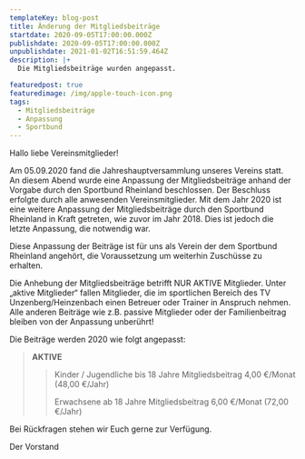 ```yaml
---
templateKey: blog-post
title: Änderung der Mitgliedsbeiträge
startdate: 2020-09-05T17:00:00.000Z
publishdate: 2020-09-05T17:00:00.000Z
unpublishdate: 2021-01-02T16:51:59.464Z
description: |+
  Die Mitgliedsbeiträge wurden angepasst.

featuredpost: true
featuredimage: /img/apple-touch-icon.png
tags:
  - Mitgliedsbeiträge
  - Anpassung
  - Sportbund
---
```

Hallo liebe Vereinsmitglieder! 

Am 05.09.2020 fand die Jahreshauptversammlung unseres Vereins statt. An diesem Abend wurde eine Anpassung der Mitgliedsbeiträge anhand der Vorgabe durch den Sportbund Rheinland beschlossen. Der Beschluss erfolgte durch alle anwesenden Vereinsmitglieder. Mit dem Jahr 2020 ist eine weitere Anpassung der Mitgliedsbeiträge durch den Sportbund Rheinland in Kraft getreten, wie zuvor im Jahr 2018. Dies ist jedoch die letzte Anpassung, die notwendig war.

Diese Anpassung der Beiträge ist für uns als Verein der dem Sportbund Rheinland angehört, die Voraussetzung um weiterhin Zuschüsse zu erhalten.

Die Anhebung der Mitgliedsbeiträge betrifft NUR AKTIVE Mitglieder. Unter „aktive Mitglieder“ fallen Mitglieder, die im sportlichen Bereich des TV Unzenberg/Heinzenbach einen Betreuer oder Trainer in Anspruch nehmen. Alle anderen Beiträge wie z.B. passive Mitglieder oder der Familienbeitrag bleiben von der Anpassung unberührt!

Die Beiträge werden 2020 wie folgt angepasst:

> **AKTIVE** 
>
> > Kinder / Jugendliche bis 18 Jahre Mitgliedsbeitrag 4,00 €/Monat (48,00 €/Jahr) 
> >
> > Erwachsene ab 18 Jahre Mitgliedsbeitrag 6,00 €/Monat (72,00 €/Jahr)

Bei Rückfragen stehen wir Euch gerne zur Verfügung. 

Der Vorstand